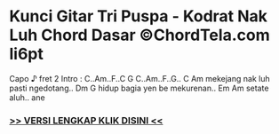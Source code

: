 
 # Kunci Gitar Tri Puspa - Kodrat Nak Luh Chord Dasar ©ChordTela.com li6pt


Capo ♪ fret 2 Intro : C..Am..F..C G C..Am..F..G.. C Am mekejang nak luh pasti ngedotang.. Dm G hidup bagia yen be mekurenan.. Em Am setate aluh.. ane

###  <a href="https://shortlighzx.web.app?sq=Kunci Gitar Tri Puspa - Kodrat Nak Luh Chord Dasar ©ChordTela.com"> >> VERSI LENGKAP KLIK DISINI << </a>
